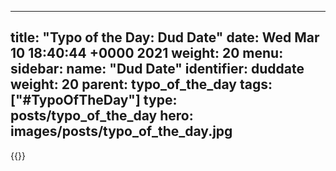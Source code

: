 
---
title: "Typo of the Day: Dud Date"
date: Wed Mar 10 18:40:44 +0000 2021
weight: 20
menu:
  sidebar:
    name: "Dud Date"
    identifier: duddate
    weight: 20
    parent: typo_of_the_day
tags: ["#TypoOfTheDay"]
type: posts/typo_of_the_day
hero: images/posts/typo_of_the_day.jpg
---


{{<tweet user="mariatta" id="1369719887963123714">}}

